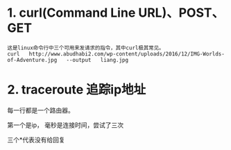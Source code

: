 # 1. curl(Command Line URL)、POST、GET

~~~http
这是linux命令行中三个可用来发请求的指令，其中curl极其常见。
curl   http://www.abudhabi2.com/wp-content/uploads/2016/12/IMG-Worlds-of-Adventure.jpg   --output   liang.jpg
~~~

# 2. traceroute 追踪ip地址

每一行都是一个路由器。

第一个是ip， 毫秒是连接时间，尝试了三次

三个*代表没有给回复